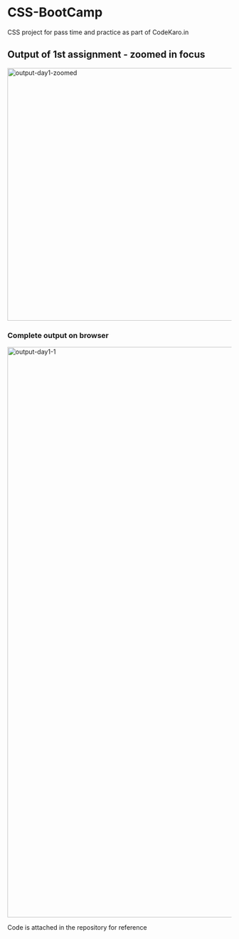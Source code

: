 # CSS-BootCamp
CSS project for pass time and practice as part of CodeKaro.in

## Output of 1st assignment - zoomed in focus

<img width="567" alt="output-day1-zoomed" src="https://github.com/aswinstark1998/CSS-BootCamp/assets/31649935/60f9eb54-bcfe-425f-9008-d5e0f6174d89">

### Complete output on browser
<img width="1280" alt="output-day1-1" src="https://github.com/aswinstark1998/CSS-BootCamp/assets/31649935/e5e78ae5-78bd-478a-9a1a-e05371f28fe5">

Code is attached in the repository for reference
